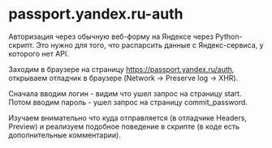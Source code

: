 # passport.yandex.ru-auth
Авторизация через обычную веб-форму на Яндексе через Python-скрипт. Это нужно для того, что распарсить данные с Яндекс-сервиса, у которого нет API.

Заходим в браузере на страницу https://passport.yandex.ru/auth, открываем отладчик в браузере (Network -> Preserve log -> XHR).

Сначала вводим логин - видим что ушел запрос на страницу start. Потом вводим пароль - ушел запрос на страницу commit_password.

Изучаем внимательно что куда отправляется (в отладчике Headers, Preview) и реализуем подобное поведение в скрипте (в коде есть дополнительные комментарии).
